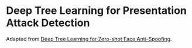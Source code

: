 # Deep Tree Learning for Presentation Attack Detection

Adapted from [Deep Tree Learning for Zero-shot Face Anti-Spoofing](https://github.com/yaojieliu/CVPR2019-DeepTreeLearningForZeroShotFaceAntispoofing).
